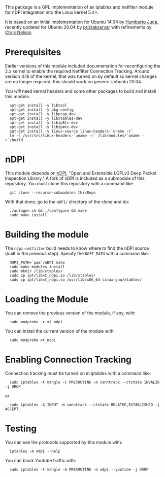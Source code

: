 This package is a GPL implementation of an iptables and netfilter module for
nDPI integration into the Linux kernel 5.4+.

It is based on an initial implementation for Ubuntu 14.04 by [Humberto
Jucá](https://github.com/betolj/ndpi-netfilter), recently updated for
Ubuntu 20.04 by
[prizraksarvar](https://github.com/prizraksarvar/ndpi-netfilter) with
refinements by [Chris
Nelson](https://github.com/ChrisNelson-CyberReef).

# Prerequisites

Earlier versions of this module included documentation for
reconfiguring the 2.x kernel to enable the required Netfilter
Connection Tracking.  Around version 4.16 of the kernel, that was
turned on by default so kernel changes are no longer required; this
should work on generic Unbuntu 20.04.

You _will_ need kernal headers and some other packages to build and
install this module.

```
  apt-get install -y libtool
  apt-get install -y pkg-config
  apt-get install -y libpcap-dev
  apt-get install -y libxtables-dev
  apt-get install -y libip6tc-dev
  apt-get install -y libip4tc-dev
  apt-get install -y linux-source linux-headers-`uname -r`
  ln -s /usr/src/linux-headers-`uname -r` /lib/modules/`uname -r`/build
```

# nDPI

This module depends on
[nDPI](https://www.ntop.org/products/deep-packet-inspection/ndpi/),
"Open and Extensible LGPLv3 Deep Packet Inspection Library."  A fork
of nDPI is included as a submodule of this repository.  You must clone this repository with a command like:

```
  git clone --recurse-submodules thisRepo
```

With that done, go to the `nDPI/` directory of the clone and do:

```
  ./autogen.sh && ./configure && make
  sudo make install
```

# Building the module

The `ndpi-netfilter` build needs to know where to find the nDPI source (built in the previous step).  Specify the `NDPI_PATH` with a command like:

```
  NDPI_PATH=`pwd`/nDPI make
  sudo make modules_install
  sudo mkdir /lib/xtables/
  sudo cp ipt/libxt_ndpi.so /lib/xtables/
  sudo cp ipt/libxt_ndpi.so /usr/lib/x86_64-linux-gnu/xtables/
```

# Loading the Module

You can remove the previous version of the module, if any, with:

```
  sudo modprobe -r xt_ndpi
```

You can install the current version of the module with:

```
  sudo modprobe xt_ndpi
```

# Enabling Connection Tracking

Connection tracking must be turned on in iptables with a command like:

```
  sudo iptables -t mangle -C PREROUTING -m conntrack --ctstate INVALID -j DROP 
```

or

```
  sudo iptables -A INPUT -m conntrack --ctstate RELATED,ESTABLISHED -j ACCEPT
```

# Testing

You can see the protocols supported by this module with:

```
  iptables -m ndpi --help
```

You can block Youtube traffic with:

```
  sudo iptables -t mangle -A PREROUTING -m ndpi --youtube -j DROP
```
